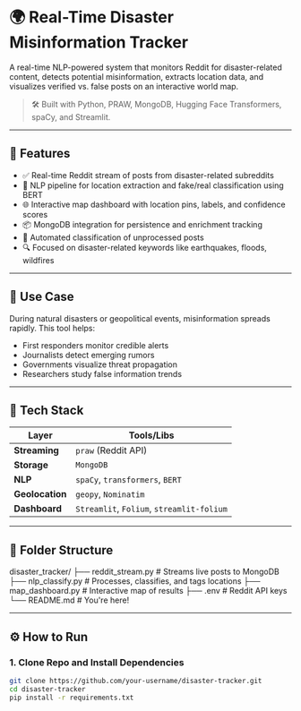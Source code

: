 # 🌍 Real-Time Disaster Misinformation Tracker

A real-time NLP-powered system that monitors Reddit for disaster-related content, detects potential misinformation, extracts location data, and visualizes verified vs. false posts on an interactive world map.

> 🛠 Built with Python, PRAW, MongoDB, Hugging Face Transformers, spaCy, and Streamlit.

---

## 🚀 Features

- ✅ Real-time Reddit stream of posts from disaster-related subreddits
- 🧠 NLP pipeline for location extraction and fake/real classification using BERT
- 🌐 Interactive map dashboard with location pins, labels, and confidence scores
- 📦 MongoDB integration for persistence and enrichment tracking
- 🔁 Automated classification of unprocessed posts
- 🔍 Focused on disaster-related keywords like earthquakes, floods, wildfires

---

## 🎯 Use Case

During natural disasters or geopolitical events, misinformation spreads rapidly. This tool helps:
- First responders monitor credible alerts
- Journalists detect emerging rumors
- Governments visualize threat propagation
- Researchers study false information trends

---

## 🧩 Tech Stack

| Layer           | Tools/Libs                                |
|----------------|--------------------------------------------|
| **Streaming**   | `praw` (Reddit API)                        |
| **Storage**     | `MongoDB`                                  |
| **NLP**         | `spaCy`, `transformers`, `BERT`            |
| **Geolocation** | `geopy`, `Nominatim`                       |
| **Dashboard**   | `Streamlit`, `Folium`, `streamlit-folium` |

---

## 📁 Folder Structure

disaster_tracker/
├── reddit_stream.py # Streams live posts to MongoDB
├── nlp_classify.py # Processes, classifies, and tags locations
├── map_dashboard.py # Interactive map of results
├── .env # Reddit API keys
└── README.md # You're here!


---

## ⚙️ How to Run

### 1. Clone Repo and Install Dependencies

```bash
git clone https://github.com/your-username/disaster-tracker.git
cd disaster-tracker
pip install -r requirements.txt
